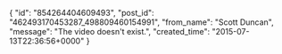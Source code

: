  {
   "id": "854264404609493",
   "post_id": "462493170453287_498809460154991",
   "from_name": "Scott Duncan",
   "message": "The video doesn't exist.",
   "created_time": "2015-07-13T22:36:56+0000"
 }
